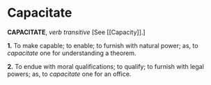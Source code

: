 # Capacitate

**CAPACITATE**, _verb transitive_ \[See [[Capacity]].\]

**1.** To make capable; to enable; to furnish with natural power; as, to _capacitate_ one for understanding a theorem.

**2.** To endue with moral qualifications; to qualify; to furnish with legal powers; as, to _capacitate_ one for an office.